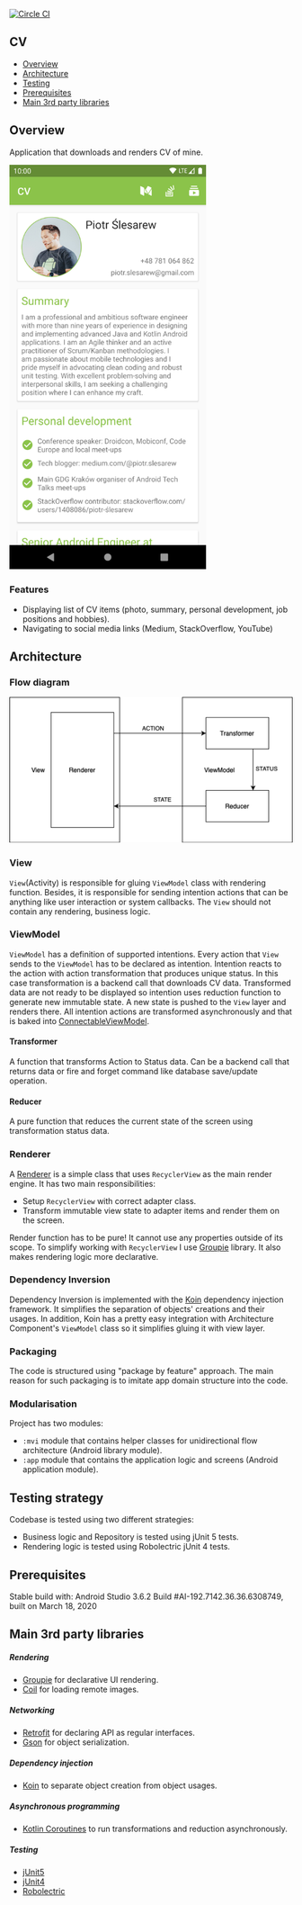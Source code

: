 [![Circle
CI](https://circleci.com/gh/sliskiCode/CV.svg?style=svg)](https://circleci.com/gh/sliskiCode/CV)

## CV

- [Overview](#overview)
- [Architecture](#architecture)
- [Testing](#testing-strategy)
- [Prerequisites](#prerequisites)
- [Main 3rd party libraries](#main-3rd-party-libraries)

## Overview
Application that downloads and renders CV of mine.

<img src="https://github.com/sliskiCode/CV/blob/master/static/screenshot.png?raw=true" alt="drawing" width="350"/>

### Features
- Displaying list of CV items (photo, summary, personal development, job positions and hobbies).
- Navigating to social media links (Medium, StackOverflow, YouTube)

## Architecture

### Flow diagram

![](static/diagram.png)

### View
`View`(Activity) is responsible for gluing `ViewModel` class with rendering function. Besides, it is responsible for sending intention actions that can be anything like user interaction or system callbacks. The `View` should not contain any rendering, business logic.

### ViewModel
`ViewModel` has a definition of supported intentions. Every action that `View` sends to the `ViewModel` has to be declared as intention.
Intention reacts to the action with action transformation that produces unique status. In this case transformation is a backend call that downloads CV data. Transformed data are not ready to be displayed so intention uses reduction function to generate new immutable state. A new
state is pushed to the `View` layer and renders there. All intention actions are transformed asynchronously and that is baked into [ConnectableViewModel](../../blob/master/mvi/src/main/kotlin/com/slesarew/mvi/ConnectableViewModel.kt).

#### Transformer
A function that transforms Action to Status data. Can be a backend call that returns data or fire and forget command like database save/update operation.

#### Reducer
A pure function that reduces the current state of the screen using transformation status data.

### Renderer
A [Renderer](../../blob/master/app/src/main/kotlin/com/slesarew/cv/cvscreen/view/renderer/CVRenderer.kt) is a simple class that uses `RecyclerView` as the main render engine. It has two main responsibilities:
- Setup `RecyclerView` with correct adapter class.
- Transform immutable view state to adapter items and render them on the screen.

Render function has to be pure! It cannot use any properties outside of its scope. To simplify working with
`RecyclerView` I use [Groupie](https://github.com/lisawray/groupie) library. It also makes rendering logic more declarative.

### Dependency Inversion
Dependency Inversion is implemented with the [Koin](https://github.com/InsertKoinIO/koin) dependency injection framework. It simplifies the separation of objects' creations and their usages. In addition, Koin has a pretty
easy integration with Architecture Component's `ViewModel` class so it simplifies gluing it with view layer.

### Packaging
The code is structured using "package by feature" approach. The main reason for such packaging
is to imitate app domain structure into the code.

### Modularisation
Project has two modules:
- `:mvi` module that contains helper classes for unidirectional flow architecture (Android library module).
- `:app` module that contains the application logic and screens (Android application module).

## Testing strategy
Codebase is tested using two different strategies:
- Business logic and Repository is tested using jUnit 5 tests.
- Rendering logic is tested using Robolectric jUnit 4 tests.

## Prerequisites
Stable build with: 
Android Studio 3.6.2
Build #AI-192.7142.36.36.6308749, built on March 18, 2020

## Main 3rd party libraries

##### Rendering
- [Groupie](https://github.com/lisawray/groupie) for declarative UI rendering.
- [Coil](https://github.com/coil-kt/coil) for loading remote images.

##### Networking
- [Retrofit](https://github.com/square/retrofit) for declaring API as regular interfaces.
- [Gson](https://github.com/google/gson) for object serialization. 

##### Dependency injection
- [Koin](https://github.com/InsertKoinIO/koin) to separate object creation from object usages.

##### Asynchronous programming
- [Kotlin Coroutines](https://github.com/Kotlin/kotlinx.coroutines) to run transformations and reduction asynchronously.

##### Testing
- [jUnit5](https://junit.org/junit5/docs/current/user-guide/)
- [jUnit4](https://junit.org/junit4/)
- [Robolectric](https://github.com/robolectric/robolectric)
